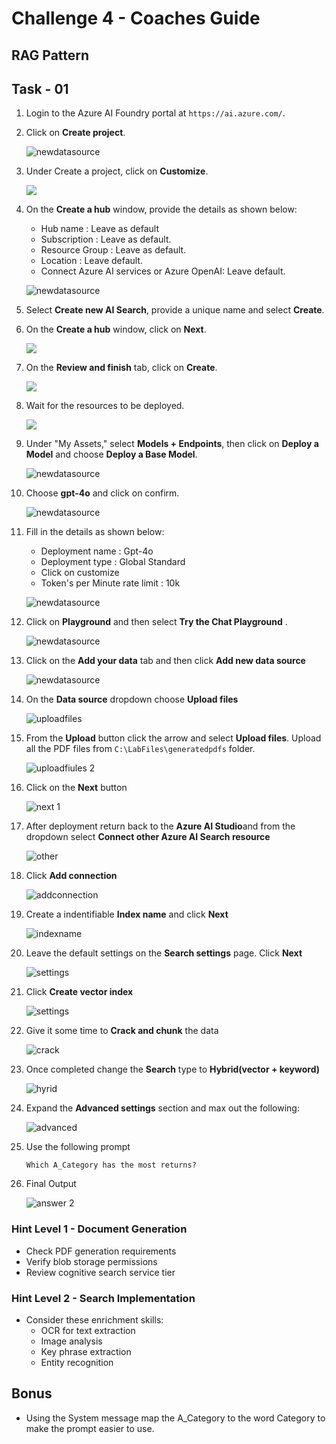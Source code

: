 # Challenge 4 - Coaches Guide

## RAG Pattern

## Task - 01

1. Login to the Azure AI Foundry portal at `https://ai.azure.com/`.
   
1. Click on **Create project**.

   ![newdatasource](images/create-project-1.png)

1. Under Create a project, click on **Customize**.
   
   ![](images/create-project-customize.png)

1. On the **Create a hub** window, provide the details as shown below:
   
    - Hub name : Leave as default
    - Subscription : Leave as default.
    - Resource Group : Leave as default.
    - Location : Leave default.
    - Connect Azure AI services or Azure OpenAI: Leave default.

    ![newdatasource](images/create_hub00.png)
    
1. Select **Create new AI Search**, provide a unique name and select **Create**.

1. On the **Create a hub** window, click on **Next**.

   ![](images/create_hub-next.png)

1. On the **Review and finish** tab, click on **Create**.

   ![](images/create_hub-create.png)

1. Wait for the resources to be deployed.

   ![](images/creating-hub-resources.png)

1. Under "My Assets," select **Models + Endpoints**, then click on **Deploy a Model** and choose **Deploy a Base Model**.
    
    ![newdatasource](images/model+endpoints.png)

1. Choose **gpt-4o** and click on confirm.

    ![newdatasource](images/gpt-4o.png)

1. Fill in the details as shown below:
    
   - Deployment name : Gpt-4o
   - Deployment type : Global Standard
   - Click on customize
   - Token's per Minute rate limit : 10k

   ![newdatasource](images/deploy-1.png)
     
1. Click on **Playground** and then select **Try the Chat Playground** .
     
   ![newdatasource](images/playgrounds.png)
   
1. Click on the **Add your data** tab and then click **Add new data source**  
    
   ![newdatasource](images/add-data.png)
    
1. On the **Data source** dropdown choose **Upload files**

    ![uploadfiles](images/uploadfiles-1.png)

1. From the **Upload** button click the arrow and select **Upload files**. Upload all the PDF files from `C:\LabFiles\generatedpdfs` folder.

    ![uploadfiules 2](images/uploadfiules2-1.png)
    
1. Click on the **Next** button

    ![next 1](images/pdf.png)
    
1. After deployment return back to the **Azure AI Studio**and from the dropdown select **Connect other Azure AI Search resource**

    ![other](images/connect-ai.png)
    
1. Click **Add connection**

    ![addconnection](images/add-connection.png)

1. Create a indentifiable **Index name** and click **Next**

    ![indexname](images/search.png)
    
1. Leave the default settings on the **Search settings** page. Click **Next**

    ![settings](images/search-2.png)

1. Click **Create vector index**

    ![settings](images/create-vector.png)

1. Give it some time to **Crack and chunk** the data

    ![crack](images/chunk.png)

1. Once completed change the **Search** type to **Hybrid(vector + keyword)**

    ![hyrid](images/hackvector.png)
    
1. Expand the **Advanced settings** section and max out the following:

    ![advanced](images/advanced-1.png)
    
1. Use the following prompt

    ```
    Which A_Category has the most returns?
    ```
1. Final Output
   
    ![answer 2](images/catogery.png)

  
### Hint Level 1 - Document Generation

* Check PDF generation requirements
* Verify blob storage permissions
* Review cognitive search service tier


### Hint Level 2 - Search Implementation

* Consider these enrichment skills:
  * OCR for text extraction
  * Image analysis
  * Key phrase extraction
  * Entity recognition    
    
## Bonus

- Using the System message map the A_Category to the word Category to make the prompt easier to use.
